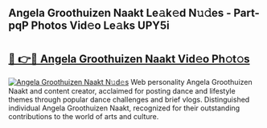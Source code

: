 ## Angela Groothuizen Naakt Le𝚊k𝚎d N𝚞𝚍es - Part-pqP Photos Vid𝚎o Le𝚊ks UPY5i

# <h2><a href="http://fb769o.evod.top/?m=Angela+Groothuizen+Naakt">🔗 👉🔴 Angela Groothuizen Naakt Vid𝚎o Ph𝚘t𝚘s</a></h2>

[![Angela Groothuizen Naakt N𝚞d𝚎s](https://i.imgur.com/8V9OHl7.gif)](http://fb769o.evod.top/?m=Angela+Groothuizen+Naakt)
Web personality Angela Groothuizen Naakt and content creator, acclaimed for posting dance and lifestyle themes through popular dance challenges and brief vlogs. Distinguished individual Angela Groothuizen Naakt, recognized for their outstanding contributions to the world of arts and culture. 
